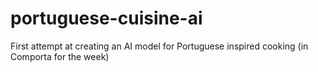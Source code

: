 # portuguese-cuisine-ai
First attempt at creating an AI model for Portuguese inspired cooking (in Comporta for the week)
